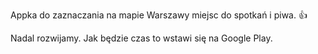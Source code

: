 Appka do zaznaczania na mapie Warszawy miejsc do spotkań i piwa. :+1:

Nadal rozwijamy. Jak będzie czas to wstawi się na Google Play.
